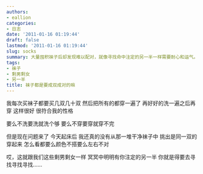```yaml
---
authors:
- eallion
categories:
- 日志
date: '2011-01-16 01:19:44'
draft: false
lastmod: '2011-01-16 01:19:44'
slug: socks
summary: 大量囤积袜子后却发现难以配对，就像寻找命中注定的另一半一样需要耐心和运气。生活总是充满戏剧性的巧合与无奈！
tags:
- 袜子
- 剩男剩女
- 另一半
title: 袜子都是要成双成对的嘛
---
```

我每次买袜子都要买几双几十双
然后把所有的都穿一遍了
再好好的洗一遍之后再穿
这样很好
很符合我的性格

要么不洗要洗就洗个够
要么不穿要穿就穿不完

但是现在问题来了
今天起床后
我还真的没有从那一堆干净袜子中
挑出是同一双的穿起来
怎么看都要么颜色不搭要么左右不对

哎，这就跟我们这些剩男剩女一样
冥冥中明明有你注定的另一半
你就是得要去寻找寻找寻找……
